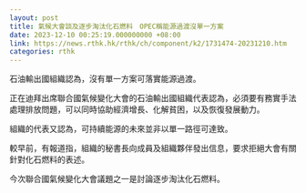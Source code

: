 ```yaml
---
layout: post
title: 氣候大會談及逐步淘汰化石燃料　OPEC稱能源過渡沒單一方案
date: 2023-12-10 00:25:19.000000000 +08:00
link: https://news.rthk.hk/rthk/ch/component/k2/1731474-20231210.htm
categories: rthk
---
```


石油輸出國組織認為，沒有單一方案可落實能源過渡。

正在迪拜出席聯合國氣候變化大會的石油輸出國組織代表認為，必須要有務實手法處理排放問題，可以同時協助經濟增長、化解貧困，以及恢復發展動力。

組織的代表又認為，可持續能源的未來並非以單一路徑可達致。

較早前，有報道指，組織的秘書長向成員及組織夥伴發出信息，要求拒絕大會有關針對化石燃料的表述。

今次聯合國氣候變化大會議題之一是討論逐步淘汰化石燃料。
